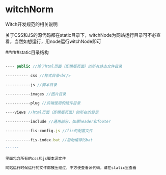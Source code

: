 witchNorm
====
Witch开发规范的相关说明

关于CSS和JS的源代码都在static目录下，witchNode为网站运行目录可不必查看，当然如想运行，用node运行witchNode即可


#####static目录结构



````````js

---- public //除了html页面（即模版页面）的所有静态文件目录

---------- css //样式目录<br/>

-----------js //脚本目录

-----------images //图片目录

-----------plug //前端使用的插件目录

----views //html页面（即模版页面）的所在的目录

-----------include //通用部分，如果header和footer

-----------fis-config.js //fis的配置文件

-----------fis-index.bat //启动编译的bat

``````

里面包含所有的css和js脚本源文件

网站运行时候运行的文件都被压缩过，不方便查看源代码，请在static里查看